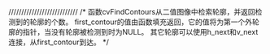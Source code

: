 ///////////////////////////
/*
函数cvFindContours从二值图像中检索轮廓，并返回检测到的轮廓的个数。
first_contour的值由函数填充返回，它的值将为第一个外轮廓的指针，当没有轮廓被检测到时为NULL。
其它轮廓可以使用h_next和v_next连接，从first_contour到达。
*/

